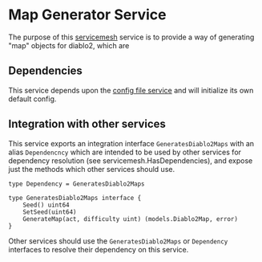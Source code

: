 # Map Generator Service

The purpose of this [servicemesh](https://github.com/gravestench/servicemesh) service is
to provide a way of generating "map" objects for diablo2, which are

## Dependencies

This service depends upon the [config file service](../configFile) and will
initialize its own default config.

## Integration with other services

This service exports an integration interface `GeneratesDiablo2Maps` with an alias
`Dependencncy` which are intended to be used by other services for dependency
resolution (see servicemesh.HasDependencies), and expose just the methods which
other services should use.

```golang
type Dependency = GeneratesDiablo2Maps

type GeneratesDiablo2Maps interface {
    Seed() uint64
    SetSeed(uint64)
    GenerateMap(act, difficulty uint) (models.Diablo2Map, error)
}
```

Other services should use the `GeneratesDiablo2Maps` or `Dependency` interfaces to resolve
their dependency on this service.
